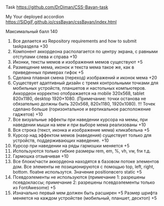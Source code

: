 Task https://github.com/DrDiman/CSS-Bayan-task

My Your deployed accordion https://SiDgiF.github.io/cssBayan/cssBayan/index.html

Максимальный балл 140


1. Все делается из Repository requirements and how to submit taskраздела +30
2. Компонент аккордеона располагается по центру экрана, с равными отступами слева и справа +10
3. Иконки, тексты мемов и изображения мемов существуют +5
4. Размещение мема, иконок и текста мема такое же, как в приведенных примерах гифок +5
5. Сделана плавная смена (переход) изображений и иконок мема +20
6. Существует адаптивный дизайн с тремя контрольными точками для мобильных устройств, планшетов и настольных компьютеров. Аккордеон корректно отображается на mobile 320x568, tablet 820x1180, desktop 1920×1080. (Примечание: точки останова не обязательно должны быть 320x568, 820x1180, 1920x1080). !!! Точек сделано больше (горизонтальное и вертикальное расположение гаджетов) +10
7. Все визуальные эффекты при наведении курсора на мемы, при наведении мыши на мем и при выборе мема реализованы +10
8. Вся строка (текст, иконка и изображение мема) кликабельна +5
9. Курсор над эффектом мемов (наведения) существует только для устройств, поддерживающих наведение. +10
10. Курсор при наведении на ряды гармошки меняется +5
11. Используются только гибкие размеры rem, em, %, vh, vw, frи т.д.
12. Гармошка отзывчивая +10
13. Все блоки/части аккордеона находятся в базовом потоке элементов дом. Все элементы не позиционируются с помощью top, left, right, bottom. floatне использутся. Значение positionвсего static +5
14. Псевдоэлементы не используются (примечание 1: разрешены псевдоклассы; примечание 2: разрешены псевдоэлементы только из FontAwesome) +5
15. Изначально первый мем должен быть расширен +5
Размер шрифта меняется на каждом устройстве (мобильный, планшет, десктоп) +5
